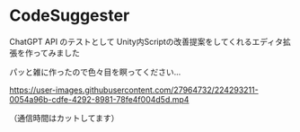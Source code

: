 # CodeSuggester
ChatGPT API のテストとして
Unity内Scriptの改善提案をしてくれるエディタ拡張を作ってみました

パッと雑に作ったので色々目を瞑ってください...


https://user-images.githubusercontent.com/27964732/224293211-0054a96b-cdfe-4292-8981-78fe4f004d5d.mp4

（通信時間はカットしてます）
